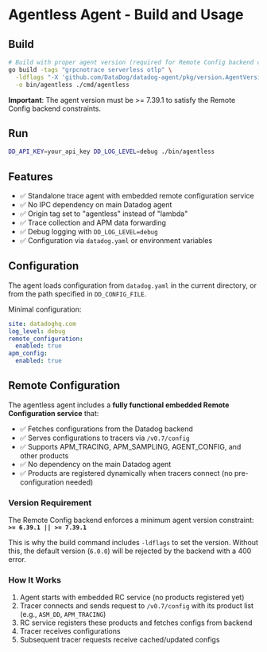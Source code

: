 # Agentless Agent - Build and Usage

## Build

```bash
# Build with proper agent version (required for Remote Config backend compatibility)
go build -tags "grpcnotrace serverless otlp" \
  -ldflags "-X 'github.com/DataDog/datadog-agent/pkg/version.AgentVersion=7.60.0'" \
  -o bin/agentless ./cmd/agentless
```

**Important**: The agent version must be >= 7.39.1 to satisfy the Remote Config backend constraints.

## Run

```bash
DD_API_KEY=your_api_key DD_LOG_LEVEL=debug ./bin/agentless
```

## Features

- ✅ Standalone trace agent with embedded remote configuration service
- ✅ No IPC dependency on main Datadog agent  
- ✅ Origin tag set to "agentless" instead of "lambda"
- ✅ Trace collection and APM data forwarding
- ✅ Debug logging with `DD_LOG_LEVEL=debug`
- ✅ Configuration via `datadog.yaml` or environment variables

## Configuration

The agent loads configuration from `datadog.yaml` in the current directory, or from the path specified in `DD_CONFIG_FILE`.

Minimal configuration:
```yaml
site: datadoghq.com
log_level: debug
remote_configuration:
  enabled: true
apm_config:
  enabled: true
```

## Remote Configuration

The agentless agent includes a **fully functional embedded Remote Configuration service** that:
- ✅ Fetches configurations from the Datadog backend
- ✅ Serves configurations to tracers via `/v0.7/config`
- ✅ Supports APM_TRACING, APM_SAMPLING, AGENT_CONFIG, and other products
- ✅ No dependency on the main Datadog agent
- ✅ Products are registered dynamically when tracers connect (no pre-configuration needed)

### Version Requirement

The Remote Config backend enforces a minimum agent version constraint: **`>= 6.39.1 || >= 7.39.1`**

This is why the build command includes `-ldflags` to set the version. Without this, the default version (`6.0.0`) will be rejected by the backend with a 400 error.

### How It Works

1. Agent starts with embedded RC service (no products registered yet)
2. Tracer connects and sends request to `/v0.7/config` with its product list (e.g., `ASM_DD`, `APM_TRACING`)
3. RC service registers these products and fetches configs from backend
4. Tracer receives configurations
5. Subsequent tracer requests receive cached/updated configs
